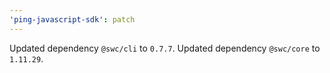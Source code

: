 ```yaml
---
'ping-javascript-sdk': patch
---
```


Updated dependency `@swc/cli` to `0.7.7`.
Updated dependency `@swc/core` to `1.11.29`.
